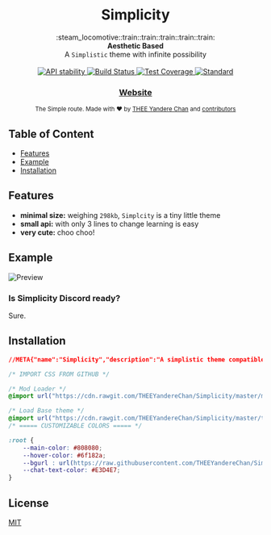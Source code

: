 <h1 align="center">Simplicity</h1>

<div align="center">
  :steam_locomotive::train::train::train::train::train:
</div>
<div align="center">
  <strong>Aesthetic Based</strong>
</div>
<div align="center">
  A <code>Simplistic</code> theme with infinite possibility
</div>

<br />

<div align="center">
  <!-- Stability -->
  <a href="https://nodejs.org/api/documentation.html#documentation_stability_index">
    <img src="https://img.shields.io/badge/stability-experimental-orange.svg?style=flat-square"
      alt="API stability" />
  </a>
  <!-- Build Status -->
  <a href="https://travis-ci.org/yoshuawuyts/choo">
    <img src="https://img.shields.io/travis/yoshuawuyts/choo/master.svg?style=flat-square"
      alt="Build Status" />
  </a>
  <!-- Test Coverage -->
  <a href="https://codecov.io/github/yoshuawuyts/choo">
    <img src="https://img.shields.io/codecov/c/github/yoshuawuyts/choo/master.svg?style=flat-square"
      alt="Test Coverage" />
  </a>
  
  </a>
  <!-- Standard -->
  <a href="https://standardjs.com">
    <img src="https://img.shields.io/badge/code%20style-standard-brightgreen.svg?style=flat-square"
      alt="Standard" />
  </a>
</div>

<div align="center">
  <h3>
    <a href="https://staplake.github.io/projects/">
      Website
    </a>
  </h3>
</div>

<div align="center">
  <sub>The Simple route. Made with ❤︎ by
  <a href="">THEE Yandere Chan</a> and
  <a href="https://github.com/THEEYandereChan/Simplicity/graphs/contributors">
    contributors
  </a>
</div>

## Table of Content
- [Features](#features)
- [Example](#example)
- [Installation](#installation)


## Features
- __minimal size:__ weighing `298kb`, `Simplcity` is a tiny little theme
- __small api:__ with only 3 lines to change learning is easy
- __very cute:__ choo choo!

## Example
![Preview](https://vgy.me/5UweEN.png)


### Is Simplicity Discord ready?
Sure.


## Installation
```css
//META{"name":"Simplicity","description":"A simplistic theme compatible with BD and Stylish","author":"THEE Yandere - Chan","version":"3.0v"}*//{}

/* IMPORT CSS FROM GITHUB */

/* Mod Loader */
@import url("https://cdn.rawgit.com/THEEYandereChan/Simplicity/master/mods/UserPopoutsUpgraded.theme.css");

/* Load Base theme */
@import url("https://cdn.rawgit.com/THEEYandereChan/Simplicity/master/themes/Simplicity%20Beta.theme.css");
/* ===== CUSTOMIZABLE COLORS ===== */

:root {
	--main-color: #808080;
	--hover-color: #6f182a;
	--bgurl : url(https://raw.githubusercontent.com/THEEYandereChan/Simplicity/master/backgrounds/wallhaven-436907.jpg);
	--chat-text-color: #E3D4E7;
}
```

## License
[MIT](https://tldrlegal.com/license/mit-license)
